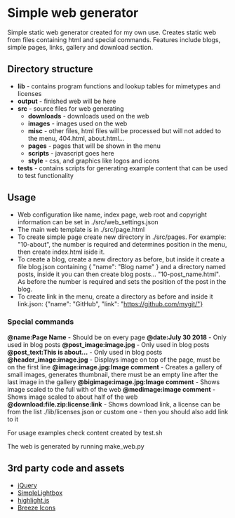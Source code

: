 # Simple web generator

Simple static web generator created for my own use. Creates static web from files containing html and special commands. Features include blogs, simple pages, links, gallery and download section.

## Directory structure
- **lib** - contains program functions and lookup tables for mimetypes and licenses
- **output** - finished web will be here
- **src** - source files for web generating
	- **downloads** - downloads used on the web
	- **images** - images used on the web
	- **misc** - other files, html files will be processed but will not added to the menu, 404.html, about.html...
	- **pages** - pages that will be shown in the menu
	- **scripts** - javascript goes here
	- **style** - css, and graphics like logos and icons
- **tests** - contains scripts for generating example content that can be used to test functionality

## Usage
- Web configuration like name, index page, web root and copyright information can be set in ./src/web_settings.json
- The main web template is in ./src/page.html
- To create simple page create new directory in ./src/pages. For example: "10-about", the number is required and determines position in the menu, then create index.html iside it.
- To create a blog, create a new directory as before, but inside it create a file blog.json containing { "name": "Blog name" } and a directory named posts, inside it you can then create blog posts... "10-post_name.html". As before the number is required and sets the position of the post in the blog.
- To create link in the menu, create a directory as before and inside it link.json:
	{"name": "GitHub",
	"link": "https://github.com/mygit/"}


### Special commands
**@name:Page Name** - Should be on every page
**@date:July 30 2018** - Only used in blog posts
**@post_image:image.jpg** - Only used in blog posts
**@post_text:This is about...** - Only used in blog posts
**@header_image:image.jpg** - Displays image on top of the page, must be on the first line
**@image:image.jpg:Image comment** - Creates a gallery of small images, generates thumbnail, there must be an empty line after the last image in the gallery
**@bigimage:image.jpg:Image comment** - Shows image scaled to the full with of the web
**@medimage:image comment** - Shows image scaled to about half of the web 
**@download:file.zip:license:link** - Shows download link, a license can be from the list ./lib/licenses.json or custom one - then you should also add link to it

For usage examples check content created by test.sh

The web is generated by running make_web.py

## 3rd party code and assets
- [jQuery](https://jquery.com/)
- [SimpleLightbox](http://simplelightbox.com/)
- [highlight.js](https://highlightjs.org/)
- [Breeze Icons](https://github.com/KDE/breeze-icons)



